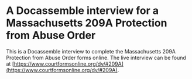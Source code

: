 # A Docassemble interview for a Massachusetts 209A Protection from Abuse Order

This is a Docassemble interview to complete the Massachusetts 209A Protection from Abuse Order forms online. The live interview can be found at [https://www.courtformsonline.org/dv/#209A](https://www.courtformsonline.org/dv/#209A).
